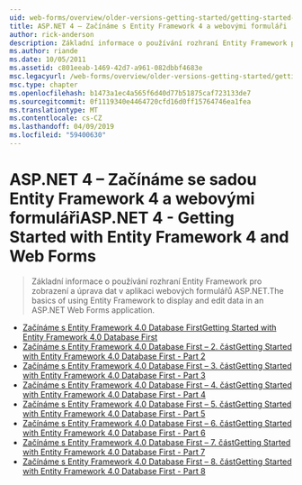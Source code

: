 ```yaml
---
uid: web-forms/overview/older-versions-getting-started/getting-started-with-ef/index
title: ASP.NET 4 – Začínáme s Entity Framework 4 a webovými formuláři | Dokumentace Microsoftu
author: rick-anderson
description: Základní informace o používání rozhraní Entity Framework pro zobrazení a úprava dat v aplikaci webových formulářů ASP.NET.
ms.author: riande
ms.date: 10/05/2011
ms.assetid: c801eeab-1469-42d7-a961-082dbbf4683e
msc.legacyurl: /web-forms/overview/older-versions-getting-started/getting-started-with-ef
msc.type: chapter
ms.openlocfilehash: b1473a1ec4a565f6d40d77b51875caf723133de7
ms.sourcegitcommit: 0f1119340e4464720cfd16d0ff15764746ea1fea
ms.translationtype: MT
ms.contentlocale: cs-CZ
ms.lasthandoff: 04/09/2019
ms.locfileid: "59400630"
---
```

# <a name="aspnet-4---getting-started-with-entity-framework-4-and-web-forms"></a><span data-ttu-id="c2b07-103">ASP.NET 4 – Začínáme se sadou Entity Framework 4 a webovými formuláři</span><span class="sxs-lookup"><span data-stu-id="c2b07-103">ASP.NET 4 - Getting Started with Entity Framework 4 and Web Forms</span></span>

> <span data-ttu-id="c2b07-104">Základní informace o používání rozhraní Entity Framework pro zobrazení a úprava dat v aplikaci webových formulářů ASP.NET.</span><span class="sxs-lookup"><span data-stu-id="c2b07-104">The basics of using Entity Framework to display and edit data in an ASP.NET Web Forms application.</span></span>


- [<span data-ttu-id="c2b07-105">Začínáme s Entity Framework 4.0 Database First</span><span class="sxs-lookup"><span data-stu-id="c2b07-105">Getting Started with Entity Framework 4.0 Database First</span></span>](the-entity-framework-and-aspnet-getting-started-part-1.md)
- [<span data-ttu-id="c2b07-106">Začínáme s Entity Framework 4.0 Database First – 2. část</span><span class="sxs-lookup"><span data-stu-id="c2b07-106">Getting Started with Entity Framework 4.0 Database First - Part 2</span></span>](the-entity-framework-and-aspnet-getting-started-part-2.md)
- [<span data-ttu-id="c2b07-107">Začínáme s Entity Framework 4.0 Database First – 3. část</span><span class="sxs-lookup"><span data-stu-id="c2b07-107">Getting Started with Entity Framework 4.0 Database First - Part 3</span></span>](the-entity-framework-and-aspnet-getting-started-part-3.md)
- [<span data-ttu-id="c2b07-108">Začínáme s Entity Framework 4.0 Database First – 4. část</span><span class="sxs-lookup"><span data-stu-id="c2b07-108">Getting Started with Entity Framework 4.0 Database First - Part 4</span></span>](the-entity-framework-and-aspnet-getting-started-part-4.md)
- [<span data-ttu-id="c2b07-109">Začínáme s Entity Framework 4.0 Database First – 5. část</span><span class="sxs-lookup"><span data-stu-id="c2b07-109">Getting Started with Entity Framework 4.0 Database First - Part 5</span></span>](the-entity-framework-and-aspnet-getting-started-part-5.md)
- [<span data-ttu-id="c2b07-110">Začínáme s Entity Framework 4.0 Database First – 6. část</span><span class="sxs-lookup"><span data-stu-id="c2b07-110">Getting Started with Entity Framework 4.0 Database First - Part 6</span></span>](the-entity-framework-and-aspnet-getting-started-part-6.md)
- [<span data-ttu-id="c2b07-111">Začínáme s Entity Framework 4.0 Database First – 7. část</span><span class="sxs-lookup"><span data-stu-id="c2b07-111">Getting Started with Entity Framework 4.0 Database First - Part 7</span></span>](the-entity-framework-and-aspnet-getting-started-part-7.md)
- [<span data-ttu-id="c2b07-112">Začínáme s Entity Framework 4.0 Database First – 8. část</span><span class="sxs-lookup"><span data-stu-id="c2b07-112">Getting Started with Entity Framework 4.0 Database First - Part 8</span></span>](the-entity-framework-and-aspnet-getting-started-part-8.md)

